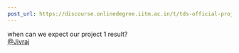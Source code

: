 ```yaml
---
post_url: https://discourse.onlinedegree.iitm.ac.in/t/tds-official-project1-discrepencies/171141/297
---
```

when can we expect our project 1 result?  
[@Jivraj](/u/jivraj)